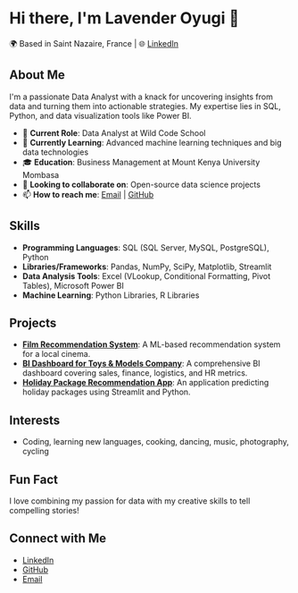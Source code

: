 
# Hi there, I'm Lavender Oyugi 👋

🌍 Based in Saint Nazaire, France | 🌐 [LinkedIn](https://www.linkedin.com/in/lavender-oyugi-92428a249)

## About Me
I'm a passionate Data Analyst with a knack for uncovering insights from data and turning them into actionable strategies. My expertise lies in SQL, Python, and data visualization tools like Power BI.

- 💼 **Current Role**: Data Analyst at Wild Code School
- 🌱 **Currently Learning**: Advanced machine learning techniques and big data technologies
- 🎓 **Education**: Business Management at Mount Kenya University Mombasa
- 👯 **Looking to collaborate on**: Open-source data science projects
- 📫 **How to reach me**: [Email](mailto:lavenderoyugi1@gmail.com) | [GitHub](https://github.com/Lovelylove03)

## Skills
- **Programming Languages**: SQL (SQL Server, MySQL, PostgreSQL), Python
- **Libraries/Frameworks**: Pandas, NumPy, SciPy, Matplotlib, Streamlit
- **Data Analysis Tools**: Excel (VLookup, Conditional Formatting, Pivot Tables), Microsoft Power BI
- **Machine Learning**: Python Libraries, R Libraries

## Projects
- **[Film Recommendation System](https://github.com/Lovelylove03/film-recommendation-system)**: A ML-based recommendation system for a local cinema.
- **[BI Dashboard for Toys & Models Company](https://github.com/Lovelylove03/bi-dashboard-toys-models)**: A comprehensive BI dashboard covering sales, finance, logistics, and HR metrics.
- **[Holiday Package Recommendation App](https://github.com/Lovelylove03/holiday-package-prediction)**: An application predicting holiday packages using Streamlit and Python.

## Interests
- Coding, learning new languages, cooking, dancing, music, photography, cycling

## Fun Fact
I love combining my passion for data with my creative skills to tell compelling stories!

## Connect with Me
- [LinkedIn](https://www.linkedin.com/in/lavender-oyugi-92428a249)
- [GitHub](https://github.com/Lovelylove03)
- [Email](mailto:lavenderoyugi1@gmail.com)

